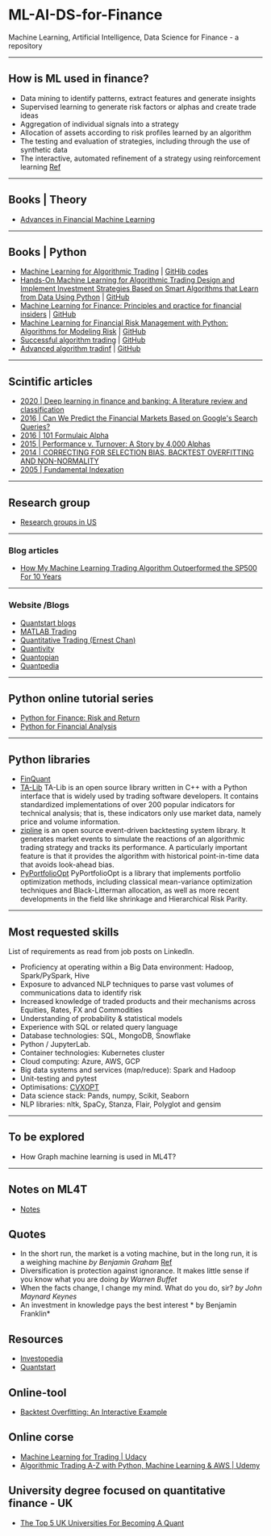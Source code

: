# ML-AI-DS-for-Finance
Machine Learning, Artificial Intelligence, Data Science for Finance -  a repository
***

## How is ML used in finance?
- Data mining to identify patterns, extract features and generate insights
- Supervised learning to generate risk factors or alphas and create trade ideas
- Aggregation of individual signals into a strategy
- Allocation of assets according to risk profiles learned by an algorithm
- The testing and evaluation of strategies, including through the use of synthetic data
- The interactive, automated refinement of a strategy using reinforcement learning
[Ref](https://github.com/stefan-jansen/machine-learning-for-trading/tree/main/01_machine_learning_for_trading)
***

## Books | Theory
- [Advances in Financial Machine Learning](https://www.amazon.co.uk/Advances-Financial-Machine-Learning-Marcos/dp/1119482089)
***

## Books | Python
- [Machine Learning for Algorithmic Trading](https://www.amazon.com/Machine-Learning-Algorithmic-Trading-alternative/dp/1839217715?pf_rd_r=GZH2XZ35GB3BET09PCCA&pf_rd_p=c5b6893a-24f2-4a59-9d4b-aff5065c90ec&pd_rd_r=91a679c7-f069-4a6e-bdbb-a2b3f548f0c8&pd_rd_w=2B0Q0&pd_rd_wg=GMY5S&ref_=pd_gw_ci_mcx_mr_hp_d) | [GitHib codes](https://github.com/stefan-jansen/machine-learning-for-trading)
- [Hands-On Machine Learning for Algorithmic Trading Design and Implement Investment Strategies Based on Smart Algorithms that Learn from Data Using Python](https://www.amazon.co.uk/Hands-Machine-Learning-Algorithmic-Trading-ebook/dp/B07JLFH7C5) | [GitHub](https://github.com/PacktPublishing/Hands-On-Machine-Learning-for-Algorithmic-Trading)
- [Machine Learning for Finance: Principles and practice for financial insiders](https://www.amazon.co.uk/Machine-Learning-Finance-algorithms-financial/dp/1789136369) | [GitHub](https://github.com/PacktPublishing/Machine-Learning-for-Finance)
- [Machine Learning for Financial Risk Management with Python: Algorithms for Modeling Risk](https://www.amazon.co.uk/Machine-Learning-Financial-Management-Python/dp/1492085251/ref=asc_df_1492085251/?tag=googshopuk-21&linkCode=df0&hvadid=375385640104&hvpos=&hvnetw=g&hvrand=7971487973211243686&hvpone=&hvptwo=&hvqmt=&hvdev=c&hvdvcmdl=&hvlocint=&hvlocphy=9045312&hvtargid=pla-1331790969021&psc=1&th=1&psc=1&tag=&ref=&adgrpid=76471991906&hvpone=&hvptwo=&hvadid=375385640104&hvpos=&hvnetw=g&hvrand=7971487973211243686&hvqmt=&hvdev=c&hvdvcmdl=&hvlocint=&hvlocphy=9045312&hvtargid=pla-1331790969021) | [GitHub](https://github.com/abdullahkarasan/mlfrm)
- [Successful algorithm trading](https://www.quantstart.com/successful-algorithmic-trading-ebook/) | [GitHub](https://github.com/zslucky/algorithmic_trading_book)
- [Advanced algorithm tradinf](https://www.quantstart.com/advanced-algorithmic-trading-ebook/) | [GitHub](https://github.com/zslucky/algorithmic_trading_book)
***

## Scintific articles
- [2020 | Deep learning in finance and banking: A literature review and classification](https://fbr.springeropen.com/articles/10.1186/s11782-020-00082-6)
- [2016 | Can We Predict the Financial Markets Based on Google's Search Queries?](https://onlinelibrary.wiley.com/doi/abs/10.1002/for.2446)
- [2016 | 101 Formulaic Alpha](https://arxiv.org/ftp/arxiv/papers/1601/1601.00991.pdf)
- [2015 | Performance v. Turnover: A Story by 4,000 Alphas](https://arxiv.org/ftp/arxiv/papers/1509/1509.08110.pdf)
- [2014 | CORRECTING FOR SELECTION BIAS, BACKTEST OVERFITTING AND NON-NORMALITY](https://www.davidhbailey.com/dhbpapers/deflated-sharpe.pdf)
- [2005 | Fundamental Indexation](https://www.researchaffiliates.com/content/dam/ra/documents/FAJ_Mar_Apr_2005_Fundamental_Indexation.pdf)
***

## Research group
- [Research groups in US](https://www.quora.com/Who-are-professors-working-in-machine-learning-that-are-also-interested-in-quantitative-finance)
***

### Blog articles
- [How My Machine Learning Trading Algorithm Outperformed the SP500 For 10 Years](https://towardsdatascience.com/the-austrian-quant-my-machine-learning-trading-algorithm-outperformed-the-sp500-for-10-years-bf7ee1d6a235)
***

### Website /Blogs
- [Quantstart blogs](https://www.quantstart.com/articles/)
- [MATLAB Trading](http://matlab-trading.blogspot.co.uk/)
- [Quantitative Trading (Ernest Chan)](http://epchan.blogspot.com)
- [Quantivity](http://quantivity.wordpress.com)
- [Quantopian](http://blog.quantopian.com)
- [Quantpedia](http://quantpedia.com)
***

## Python online tutorial series
- [Python for Finance: Risk and Return](https://github.com/LearnPythonWithRune/PythonForFinanceRiskAndReturn)
- [Python for Financial Analysis](https://github.com/LearnPythonWithRune/PythonForFinancialAnalysis)
***

## Python libraries
- [FinQuant](https://github.com/fmilthaler/FinQuant)
- [TA-Lib](https://www.ta-lib.org/) TA-Lib is an open source library written in C++ with a Python interface that is widely used by trading software developers. It contains standardized implementations of over 200 popular indicators for technical analysis; that is, these indicators only use market data, namely price and volume information.
- [zipline](https://github.com/quantopian/zipline) is an open source event-driven backtesting system library. It generates market events to simulate the reactions of an algorithmic trading strategy and tracks its performance. A particularly important feature is that it provides the algorithm with historical point-in-time data that avoids look-ahead bias.
- [PyPortfolioOpt](https://github.com/robertmartin8/PyPortfolioOpt) PyPortfolioOpt is a library that implements portfolio optimization methods, including classical mean-variance optimization techniques and Black-Litterman allocation, as well as more recent developments in the field like shrinkage and Hierarchical Risk Parity.
***

## Most requested skills
List of requirements as read from job posts on LinkedIn.
- Proficiency at operating within a Big Data environment: Hadoop, Spark/PySpark, Hive
- Exposure to advanced NLP techniques to parse vast volumes of communications data to identify risk
- Increased knowledge of traded products and their mechanisms across Equities, Rates, FX and Commodities
- Understanding of probability & statistical models 
- Experience with SQL or related query language
- Database technologies: SQL, MongoDB, Snowflake
- Python / JupyterLab. 
- Container technologies: Kubernetes cluster
- Cloud computing: Azure, AWS, GCP
- Big data systems and services (map/reduce): Spark and Hadoop
- Unit-testing and pytest
- Optimisations: [CVXOPT](https://cvxopt.org/userguide/index.html) 
- Data science stack: Pands, numpy, Scikit, Seaborn
- NLP libraries: nltk, SpaCy, Stanza, Flair, Polyglot and gensim
***

## To be explored
- How Graph machine learning is used in ML4T?
***

## Notes on ML4T
- [Notes](https://drive.google.com/drive/u/2/folders/1r6RHJNe4_eqmTe50Ei88CIF--t0iQLNm)

## Quotes
-  In the short run, the market is a voting machine, but in the long run, it is a weighing machine *by Benjamin Graham* [Ref](https://www.researchaffiliates.com/content/dam/ra/documents/FAJ_Mar_Apr_2005_Fundamental_Indexation.pdf)
- Diversification is protection against ignorance. It makes little sense if you know what you are doing *by Warren Buffet*
- When the facts change, I change my mind. What do you do, sir? *by John Maynard Keynes*
- An investment in knowledge pays the best interest * by Benjamin Franklin*

## Resources
- [Investopedia](https://www.investopedia.co/)
- [Quantstart](https://www.quantstart.com/about/)

## Online-tool
- [Backtest Overfitting: An Interactive Example](http://datagrid.lbl.gov/backtest/)

## Online corse
- [Machine Learning for Trading | Udacy](https://www.udacity.com/course/machine-learning-for-trading--ud501)
- [Algorithmic Trading A-Z with Python, Machine Learning & AWS | Udemy](https://www.udemy.com/course/algorithmic-trading-with-python-and-machine-learning/?utm_source=adwords&utm_medium=udemyads&utm_campaign=Python_v.PROF_la.EN_cc.UK_ti.7380&utm_content=deal4584&utm_term=_._ag_73899892513_._ad_532713166711_._kw__._de_c_._dm__._pl__._ti_dsa-774930046209_._li_9045312_._pd__._&matchtype=&gclid=Cj0KCQjw6_CYBhDjARIsABnuSzpIr2wUYv3Q3O947CHUGGbET3vuV8xFS59lX5pE9ipqbaTV8GziuWQaAqiCEALw_wcB)

## University degree focused on quantitative finance - UK
- [The Top 5 UK Universities For Becoming A Quant](https://www.quantstart.com/articles/The-Top-5-UK-Universities-For-Becoming-A-Quant/)